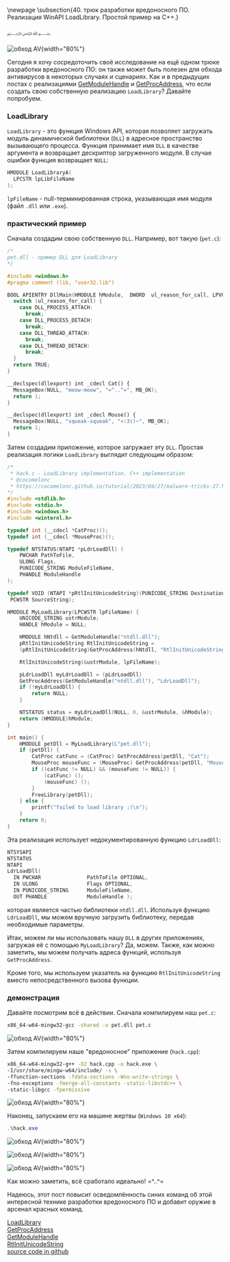\newpage
\subsection{40. трюк разработки вредоносного ПО. Реализация WinAPI LoadLibrary. Простой пример на C++.}

﷽

![обход AV](./images/94/2023-04-28_15-06.png){width="80%"}      

Сегодня я хочу сосредоточить своё исследование на ещё одном трюке разработки вредоносного ПО: он также может быть полезен для обхода антивирусов в некоторых случаях и сценариях. Как и в предыдущих постах с реализациями [GetModuleHandle](https://cocomelonc.github.io/malware/2023/04/08/malware-av-evasion-15.html) и [GetProcAddress](https://cocomelonc.github.io/malware/2023/04/16/malware-av-evasion-16.html), что если создать свою собственную реализацию `LoadLibrary`? Давайте попробуем.    

### LoadLibrary

`LoadLibrary` - это функция Windows API, которая позволяет загружать модуль динамической библиотеки (`DLL`) в адресное пространство вызывающего процесса. Функция принимает имя `DLL` в качестве аргумента и возвращает дескриптор загруженного модуля. В случае ошибки функция возвращает `NULL`:    

```cpp
HMODULE LoadLibraryA(
  LPCSTR lpLibFileName
);
```

`lpFileName` - null-терминированная строка, указывающая имя модуля (файл `.dll` или `.exe`).     

### практический пример

Сначала создадим свою собственную `DLL`. Например, вот такую (`pet.c`):     

```cpp
/*
pet.dll - пример DLL для LoadLibrary
*/

#include <windows.h>
#pragma comment (lib, "user32.lib")

BOOL APIENTRY DllMain(HMODULE hModule,  DWORD  ul_reason_for_call, LPVOID lpReserved) {
  switch (ul_reason_for_call) {
    case DLL_PROCESS_ATTACH:
      break;
    case DLL_PROCESS_DETACH:
      break;
    case DLL_THREAD_ATTACH:
      break;
    case DLL_THREAD_DETACH:
      break;
  }
  return TRUE;
}

__declspec(dllexport) int _cdecl Cat() {
  MessageBox(NULL, "meow-meow", "=^..^=", MB_OK);
  return 1;
}

__declspec(dllexport) int _cdecl Mouse() {
  MessageBox(NULL, "squeak-squeak", "<:3()~", MB_OK);
  return 1;
}
```

Затем создадим приложение, которое загружает эту `DLL`. Простая реализация логики `LoadLibrary` выглядит следующим образом:   

```cpp
/*
 * hack.c - LoadLibrary implementation. C++ implementation
 * @cocomelonc
 * https://cocomelonc.github.io/tutorial/2023/04/27/malware-tricks-27.html
*/
#include <stdlib.h>
#include <stdio.h>
#include <windows.h>
#include <winternl.h>

typedef int (__cdecl *CatProc)();
typedef int (__cdecl *MouseProc)();

typedef NTSTATUS(NTAPI *pLdrLoadDll) (
    PWCHAR PathToFile,
    ULONG Flags,
    PUNICODE_STRING ModuleFileName,
    PHANDLE ModuleHandle
);

typedef VOID (NTAPI *pRtlInitUnicodeString)(PUNICODE_STRING DestinationString,
 PCWSTR SourceString);

HMODULE MyLoadLibrary(LPCWSTR lpFileName) {
    UNICODE_STRING ustrModule;
    HANDLE hModule = NULL;

    HMODULE hNtdll = GetModuleHandle("ntdll.dll");
    pRtlInitUnicodeString RtlInitUnicodeString = 
    (pRtlInitUnicodeString)GetProcAddress(hNtdll, "RtlInitUnicodeString");

    RtlInitUnicodeString(&ustrModule, lpFileName);

    pLdrLoadDll myLdrLoadDll = (pLdrLoadDll)
    GetProcAddress(GetModuleHandle("ntdll.dll"), "LdrLoadDll");
    if (!myLdrLoadDll) {
        return NULL;
    }

    NTSTATUS status = myLdrLoadDll(NULL, 0, &ustrModule, &hModule);
    return (HMODULE)hModule;
}

int main() {
    HMODULE petDll = MyLoadLibrary(L"pet.dll");
    if (petDll) {
        CatProc catFunc = (CatProc) GetProcAddress(petDll, "Cat");
        MouseProc mouseFunc = (MouseProc) GetProcAddress(petDll, "Mouse");
        if ((catFunc != NULL) && (mouseFunc != NULL)) {
            (catFunc) ();
            (mouseFunc) ();
        }
        FreeLibrary(petDll);
    } else {
        printf("failed to load library :(\n");
    }
    return 0;
}
```

Эта реализация использует недокументированную функцию `LdrLoadDll`:    

```cpp
NTSYSAPI 
NTSTATUS
NTAPI
LdrLoadDll(
  IN PWCHAR               PathToFile OPTIONAL,
  IN ULONG                Flags OPTIONAL,
  IN PUNICODE_STRING      ModuleFileName,
  OUT PHANDLE             ModuleHandle );
```

которая является частью библиотеки `ntdll.dll`. Используя функцию `LdrLoadDll`, мы можем вручную загрузить библиотеку, передав необходимые параметры.    

Итак, можем ли мы использовать нашу `DLL` в других приложениях, загружая её с помощью `MyLoadLibrary`? Да, можем. Также, как можно заметить, мы можем получать адреса функций, используя `GetProcAddress`.     

Кроме того, мы используем указатель на функцию `RtlInitUnicodeString` вместо непосредственного вызова функции.        

### демонстрация

Давайте посмотрим всё в действии. Сначала компилируем наш `pet.c`:    

```bash
x86_64-w64-mingw32-gcc -shared -o pet.dll pet.c
```

![обход AV](./images/94/2023-04-28_15-03.png){width="80%"}      

Затем компилируем наше "вредоносное" приложение (`hack.cpp`):     

```bash
x86_64-w64-mingw32-g++ -O2 hack.cpp -o hack.exe \
-I/usr/share/mingw-w64/include/ -s \
-ffunction-sections -fdata-sections -Wno-write-strings \
-fno-exceptions -fmerge-all-constants -static-libstdc++ \
-static-libgcc -fpermissive
```

![обход AV](./images/94/2023-04-28_15-05.png){width="80%"}      

Наконец, запускаем его на машине жертвы (`Windows 10 x64`):     

```powershell
.\hack.exe
```

![обход AV](./images/94/2023-04-28_15-07.png){width="80%"}      

![обход AV](./images/94/2023-04-28_15-08.png){width="80%"}      

![обход AV](./images/94/2023-04-28_16-35.png){width="80%"}        

Как можно заметить, всё сработало идеально! =^..^=    

Надеюсь, этот пост повысит осведомлённость синих команд об этой интересной технике разработки вредоносного ПО и добавит оружие в арсенал красных команд.      

[LoadLibrary](https://learn.microsoft.com/en-us/windows/win32/api/libloaderapi/nf-libloaderapi-loadlibrarya)     
[GetProcAddress](https://learn.microsoft.com/en-us/windows/win32/api/libloaderapi/nf-libloaderapi-getprocaddress)    
[GetModuleHandle](https://docs.microsoft.com/en-us/windows/win32/api/libloaderapi/nf-libloaderapi-getmodulehandlea)     
[RtlInitUnicodeString](https://learn.microsoft.com/en-us/windows-hardware/drivers/ddi/wdm/nf-wdm-rtlinitunicodestring)    
[source code in github](https://github.com/cocomelonc/meow/tree/master/2023-04-27-malware-tricks-27)     
